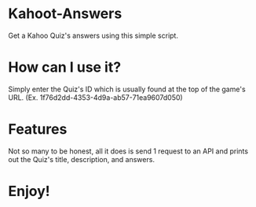 # Kahoot-Answers
Get a Kahoo Quiz's answers using this simple script.

# How can I use it?
Simply enter the Quiz's ID which is usually found at the top of the game's URL.
(Ex. 1f76d2dd-4353-4d9a-ab57-71ea9607d050)

# Features
Not so many to be honest, all it does is send 1 request to an API and prints out the Quiz's title, description, and answers.

# Enjoy!
